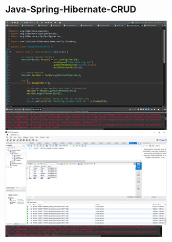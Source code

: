 # Java-Spring-Hibernate-CRUD

<img src="https://github.com/taroserigano/Java-Spring-Hibernate_CRUD/blob/main/img/hibernate.png">

<img src="https://github.com/taroserigano/Java-Spring-Hibernate_CRUD/blob/main/img/hibernate2.png">
